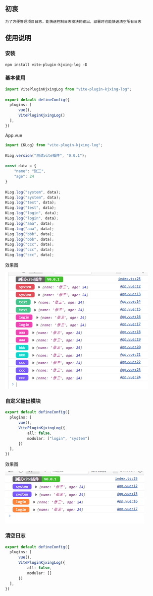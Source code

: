 ## 初衷
    为了方便管理项目日志，能快速控制日志模块的输出，部署时也能快速清空所有日志

## 使用说明
### 安装
```
npm install vite-plugin-kjxing-log -D
```
### 基本使用
```typescript
import VitePluginKjxingLog from "vite-plugin-kjxing-log";

export default defineConfig({
  plugins: [
      vue(),
      VitePluginKjxingLog()
  ],
})
```
App.vue
```typescript
import {KLog} from "vite-plugin-kjxing-log";

KLog.version("测试vite插件", "0.0.1");

const data = {
    "name": "张三",
    "age": 24
}

KLog.log("system", data);
KLog.log("system", data);
KLog.log("test", data);
KLog.log("test", data);
KLog.log("login", data);
KLog.log("login", data);
KLog.log("aaa", data);
KLog.log("aaa", data);
KLog.log("bbb", data);
KLog.log("bbb", data);
KLog.log("ccc", data);
KLog.log("ccc", data);
KLog.log("ccc", data);
```
效果图

![全量效果图](./pic/all.png)

### 自定义输出模块
```typescript
export default defineConfig({
  plugins: [
      vue(),
      VitePluginKjxingLog({
          all: false,
          modular: ["login", "system"]
      })
  ],
})
```
效果图

![自定义输出模块效果图](./pic/filter-modular.png)

### 清空日志
```typescript
export default defineConfig({
  plugins: [
      vue(),
      VitePluginKjxingLog({
          all: false,
          modular: []
      })
  ],
})
```